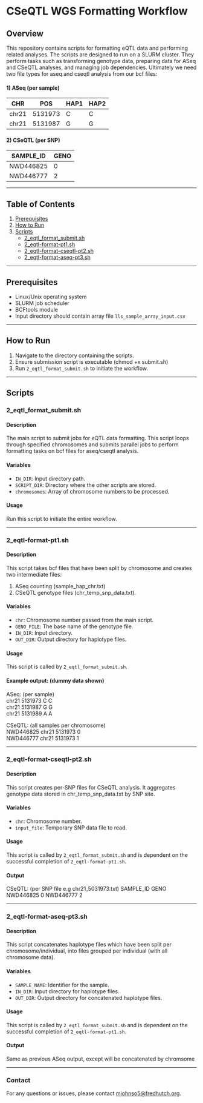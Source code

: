 # CSeQTL WGS Formatting Workflow

## Overview

This repository contains scripts for formatting eQTL data and performing related analyses. The scripts are designed to run on a SLURM cluster. They perform tasks such as transforming genotype data, preparing data for ASeq and CSeQTL analyses, and managing job dependencies. Ultimately we need two file types for aseq and cseqtl analysis from our bcf files:  

#### 1) ASeq (per sample)
| CHR  | POS     | HAP1 | HAP2 |
|------|---------|------|------|
| chr21| 5131973 | C    | C    |
| chr21| 5131987 | G    | G    |

#### 2) CSeQTL (per SNP)
| SAMPLE_ID | GENO |
|-----------|------|
| NWD446825 | 0    |
| NWD446777 | 2    |

---

## Table of Contents

1. [Prerequisites](#prerequisites)
2. [How to Run](#how-to-run)
3. [Scripts](#scripts)
    - [2_eqtl_format_submit.sh](#2_eqtl_format_submitsh)
    - [2_eqtl-format-pt1.sh](#2_eqtl-format-pt1sh)
    - [2_eqtl-format-cseqtl-pt2.sh](#2_eqtl-format-cseqtl-pt2sh)
    - [2_eqtl-format-aseq-pt3.sh](#2_eqtl-format-aseq-pt3sh)

---

## Prerequisites

- Linux/Unix operating system
- SLURM job scheduler
- BCFtools module
- Input directory should contain array file `lls_sample_array_input.csv`
  
---

## How to Run

1. Navigate to the directory containing the scripts.
2. Ensure submission script is executable (chmod +x submit.sh)
3. Run `2_eqtl_format_submit.sh` to initiate the workflow.

---

## Scripts

### 2_eqtl_format_submit.sh

#### Description
The main script to submit jobs for eQTL data formatting. This script loops through specified chromosomes and submits parallel jobs to perform formatting tasks on bcf files for aseq/cseqtl analysis.

#### Variables
- `IN_DIR`: Input directory path.
- `SCRIPT_DIR`: Directory where the other scripts are stored.
- `chromosomes`: Array of chromosome numbers to be processed.

#### Usage
Run this script to initiate the entire workflow.

---

### 2_eqtl-format-pt1.sh

#### Description
This script takes bcf files that have been split by chromosome and creates two intermediate files:
1) ASeq counting (sample_hap_chr.txt)
2) CSeQTL genotype files (chr_temp_snp_data.txt).

#### Variables
- `chr`: Chromosome number passed from the main script.
- `GENO_FILE`: The base name of the genotype file.
- `IN_DIR`: Input directory.
- `OUT_DIR`: Output directory for haplotype files.

#### Usage
This script is called by `2_eqtl_format_submit.sh`.

#### Example output: (dummy data shown)  

ASeq: (per sample)  
chr21  5131973  C    C  
chr21  5131987  G    G  
chr21  5131989  A    A  


CSeQTL: (all samples per chromosome)      
NWD446825 chr21 5131973 0     
NWD446777 chr21 5131973 1

---

### 2_eqtl-format-cseqtl-pt2.sh

#### Description
This script creates per-SNP files for CSeQTL analysis. It aggregates genotype data stored in chr_temp_snp_data.txt by SNP site.

#### Variables
- `chr`: Chromosome number.
- `input_file`: Temporary SNP data file to read.

#### Usage
This script is called by `2_eqtl_format_submit.sh` and is dependent on the successful completion of `2_eqtl-format-pt1.sh`.

#### Output

CSeQTL: (per SNP file e.g chr21_5031973.txt)
SAMPLE_ID GENO
NWD446825 0
NWD446777 2

---

### 2_eqtl-format-aseq-pt3.sh

#### Description
This script concatenates haplotype files which have been split per chromosome/individual, into files grouped per individual (with all chromosome data).

#### Variables
- `SAMPLE_NAME`: Identifier for the sample.
- `IN_DIR`: Input directory for haplotype files.
- `OUT_DIR`: Output directory for concatenated haplotype files.

#### Usage
This script is called by `2_eqtl_format_submit.sh` and is dependent on the successful completion of `2_eqtl-format-pt1.sh`.

#### Output
Same as previous ASeq output, except will be concatenated by chromsome

---
### Contact

For any questions or issues, please contact mjohnso5@fredhutch.org.

